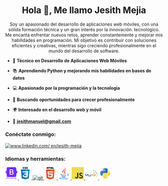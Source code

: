 <h1 align="center">Hola 👋, Me llamo Jesith Mejia</h1>
<p align="center">Soy un apasionado del desarrollo de aplicaciones web móviles, con una sólida formación técnica y un gran interés por la innovación. tecnológico. Me encanta enfrentar nuevos retos, aprender constantemente y mejorar mis habilidades en programación. Mi objetivo es contribuir con soluciones eficientes y creativas, mientras sigo creciendo profesionalmente en el mundo del desarrollo de software.</p>

- 📍 **Técnico en Desarrollo de Aplicaciones Web Móviles**

- 📚 **Aprendiendo Python y mejorando mis habilidades en bases de datos**

- 💻 **Apasionado por la programación y la tecnología**

- 🚀 **Buscando oportunidades para crecer profesionalmente**

- 🌍 **Interesado en el desarrollo web y móvil**

- 📧 **jesithmanuel@gmail.com**

<h3 align="left">Conéctate conmigo:</h3>
<p align="left">
<a href="www.linkedin.com/in/jesith-mejia" target="blank"><img align="center" src="https://raw.githubusercontent.com/rahuldkjain/github-profile-readme-generator/master/src/images/icons/Social/linked-in-alt.svg" alt="www.linkedin.com/ en/jesith-mejia" height="30" width="40" /></a>
</p>

<h3 align="left">Idiomas y herramientas:</h3>
<p align="left">
  <a href="https://getbootstrap.com" target="_blank" rel="noreferrer">
    <img src="https://raw.githubusercontent.com/devicons/devicon/master/icons/bootstrap/bootstrap-plain-wordmark.svg" alt="bootstrap" width="40" height="40"/>
  </a>
  <a href="https://www.w3schools.com/css/" target="_blank" rel="noreferrer">
    <img src="https://raw.githubusercontent.com/devicons/devicon/master/icons/css3/css3-original-wordmark.svg" alt="css3" width="40" height="40"/>
  </a>
  <a href="https://git-scm.com/" target="_blank" rel="noreferrer">
    <img src="https://www.vectorlogo.zone/logos/git-scm/git-scm-icon.svg" alt="git" width="40" height="40"/>
  </a>
  <a href="https://www.w3.org/html/" target="_blank" rel="noreferrer">
    <img src="https://raw.githubusercontent.com/devicons/devicon/master/icons/html5/html5-original-wordmark.svg" alt="html5" width="40" height="40"/>
  </a>
  <a href="https://www.java.com" target="_blank" rel="noreferrer">
    <img src="https://raw.githubusercontent.com/devicons/devicon/master/icons/java/java-original.svg" alt="java" width="40" height="40"/>
  </a>
  <a href="https://developer.mozilla.org/es-ES/docs/Web/JavaScript" target="_blank" rel="noreferrer">
    <img src="https://raw.githubusercontent.com/devicons/devicon/master/icons/javascript/javascript-original.svg" alt="javascript" width="40" height="40"/>
  </a>
  <a href="https://www.mysql.com/" target="_blank" rel="noreferrer">
    <img src="https://raw.githubusercontent.com/devicons/devicon/master/icons/mysql/mysql-original-wordmark.svg" alt="mysql" width="40" height="40"/>
  </a>
  <a href="https://www.python.org" target="_blank" rel="noreferrer">
    <img src="https://raw.githubusercontent.com/devicons/devicon/master/icons/python/python-original.svg" alt="python" width="40" height="40"/>
  </a>
</p>
